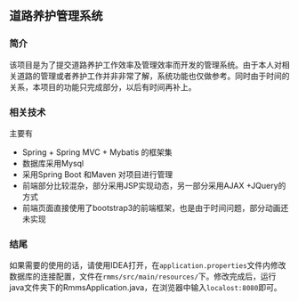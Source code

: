## 道路养护管理系统

### 简介

该项目是为了提交道路养护工作效率及管理效率而开发的管理系统。由于本人对相关道路的管理或者养护工作并非非常了解，系统功能也仅做参考。同时由于时间的关系，本项目的功能只完成部分，以后有时间再补上。

### 相关技术

主要有

+ Spring + Spring MVC + Mybatis 的框架集
+ 数据库采用Mysql
+ 采用Spring Boot 和Maven 对项目进行管理
+ 前端部分比较混杂，部分采用JSP实现动态，另一部分采用AJAX +JQuery的方式
+ 前端页面直接使用了bootstrap3的前端框架，也是由于时间问题，部分动画还未实现

### 结尾

如果需要的使用的话，请使用IDEA打开，在`application.properties`文件内修改数据库的连接配置，文件在`rmms/src/main/resources/`下。修改完成后，运行java文件夹下的RmmsApplication.java，在浏览器中输入`localost:8080`即可。

